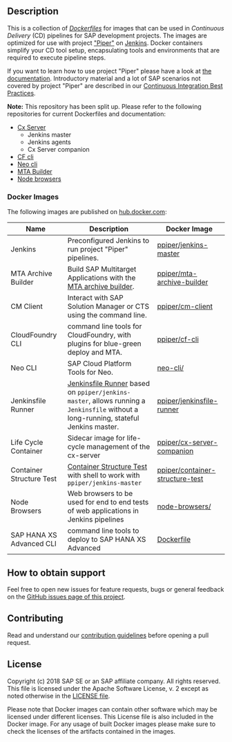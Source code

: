 ## Description

This is a collection of [_Dockerfiles_](https://docs.docker.com/engine/reference/builder/) for images that can be used in _Continuous Delivery_ (CD) pipelines 
for SAP development projects. The images are optimized for use with project ["Piper"](https://github.com/SAP/jenkins-library) on [Jenkins](https://jenkins.io/). Docker containers simplify your CD tool setup, encapsulating 
tools and environments that are required to execute pipeline steps.

If you want to learn how to use project "Piper" please have a look at [the documentation](https://github.com/SAP/jenkins-library/blob/master/README.md). Introductory material and a lot of SAP scenarios not covered by project "Piper" are described in our [Continuous Integration Best Practices](https://developers.sap.com/tutorials/ci-best-practices-intro.html).

**Note:** This repository has been split up.
Please refer to the following repositories for current Dockerfiles and documentation:

* [Cx Server](https://github.com/SAP/devops-docker-cx-server)
    * Jenkins master
    * Jenkins agents
    * Cx Server companion
* [CF cli](https://github.com/SAP/devops-docker-cf-cli)
* [Neo cli](https://github.com/SAP/devops-docker-neo-cli)
* [MTA Builder](https://github.com/SAP/devops-docker-mta-archive-builder)
* [Node browsers](https://github.com/SAP/devops-docker-node-browsers)

### Docker Images

The following images are published on [hub.docker.com](https://hub.docker.com/search?q=ppiper&type=image):

| Name | Description | Docker Image |
|------|-------------|------|
| Jenkins | Preconfigured Jenkins to run project "Piper" pipelines. | [ppiper/jenkins-master](https://hub.docker.com/r/ppiper/jenkins-master) |
| MTA Archive Builder | Build SAP Multitarget Applications with the [MTA archive builder](https://help.sap.com/viewer/58746c584026430a890170ac4d87d03b/Cloud/en-US/ba7dd5a47b7a4858a652d15f9673c28d.html). | [ppiper/mta-archive-builder](https://hub.docker.com/r/ppiper/mta-archive-builder) |
| CM Client | Interact with SAP Solution Manager or CTS using the command line. | [ppiper/cm-client](https://hub.docker.com/r/ppiper/cm-client) |
| CloudFoundry CLI | command line tools for CloudFoundry, with plugins for blue-green deploy and MTA. | [ppiper/cf-cli](https://hub.docker.com/r/ppiper/cf-cli) |
| Neo CLI | SAP Cloud Platform Tools for Neo. | [neo-cli/](https://hub.docker.com/r/ppiper/neo-cli/) |
| Jenkinsfile Runner| [Jenkinsfile Runner](https://github.com/jenkinsci/jenkinsfile-runner) based on `ppiper/jenkins-master`, allows running a `Jenkinsfile` without a long-running, stateful Jenkins master. | [ppiper/jenkinsfile-runner](https://hub.docker.com/r/ppiper/jenkinsfile-runner) |
| Life Cycle Container| Sidecar image for life-cycle management of the cx-server|[ppiper/cx-server-companion](https://hub.docker.com/r/ppiper/cx-server-companion)|
| Container Structure Test|[Container Structure Test](https://github.com/GoogleContainerTools/container-structure-test) with shell to work with `ppiper/jenkins-master`|[ppiper/container-structure-test](https://hub.docker.com/r/ppiper/container-structure-test)|
| Node Browsers | Web browsers to be used for end to end tests of web applications in Jenkins pipelines | [node-browsers/](https://hub.docker.com/r/ppiper/node-browsers/) |
| SAP HANA XS Advanced CLI | command line tools to deploy to SAP HANA XS Advanced | [Dockerfile](https://github.com/SAP/devops-docker-xsa-cli/) |


## How to obtain support

Feel free to open new issues for feature requests, bugs or general feedback on
the [GitHub issues page of this project][devops-docker-images-issues].

## Contributing

Read and understand our [contribution guidelines][contribution]
before opening a pull request.

## License

Copyright (c) 2018 SAP SE or an SAP affiliate company. All rights reserved.
This file is licensed under the Apache Software License, v. 2 except as noted
otherwise in the [LICENSE file][license].

Please note that Docker images can contain other software which may be licensed under different licenses. This License file is also included in the Docker image. For any usage of built Docker images please make sure to check the licenses of the artifacts contained in the images.

[devops-docker-images-issues]: https://github.com/SAP/devops-docker-images/issues
[license]: https://github.com/SAP/devops-docker-images/blob/master/LICENSE
[contribution]: https://github.com/SAP/devops-docker-images/blob/master/CONTRIBUTING.md
